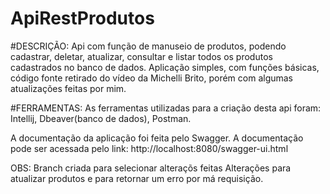 # ApiRestProdutos
#DESCRIÇÃO: Api com função de manuseio de produtos, podendo cadastrar, deletar, atualizar, consultar e listar todos os produtos cadastrados no banco de dados. Aplicação simples, com funções básicas, código fonte retirado do vídeo da Michelli Brito, porém com algumas atualizações feitas por mim.

#FERRAMENTAS: As ferramentas utilizadas para a criação desta api foram: Intellij, Dbeaver(banco de dados), Postman.

A documentação da aplicação foi feita pelo Swagger. A documentação pode ser acessada pelo link: http://localhost:8080/swagger-ui.html

OBS: Branch criada para selecionar alteraçõs feitas
Alterações para atualizar produtos e para retornar um erro por má requisição.

